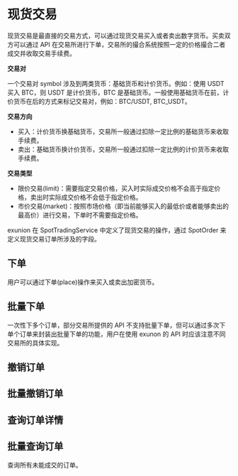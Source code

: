 # 现货交易

现货交易是最直接的交易方式，可以通过现货交易买入或者卖出数字货币。买卖双方可以通过 API 在交易所进行下单，交易所的撮合系统按照一定的价格撮合二者成交并收取交易手续费。

**交易对**

一个交易对 symbol 涉及到两类货币：基础货币和计价货币。例如：使用 USDT 买入 BTC，则 USDT 是计价货币，BTC 是基础货币。一般使用基础货币在前，计价货币在后的方式来标记交易对，例如：BTC/USDT, BTC_USDT。

**交易方向** 

+ 买入：计价货币换基础货币，交易所一般通过扣除一定比例的基础货币来收取手续费。
+ 卖出：基础货币换计价货币，交易所一般通过扣除一定比例的计价货币来收取手续费。

**交易类型**

+ 限价交易(limit)：需要指定交易价格，买入时实际成交价格不会高于指定价格，卖出时实际成交价格不会低于指定价格。
+ 市价交易(market)：按照市场价格（即当前能够买入的最低价或者能够卖出的最高价）进行交易，下单时不需要指定价格。

exunion 在 SpotTradingService 中定义了现货交易的操作，通过 SpotOrder 来定义现货交易订单所涉及的字段。

## 下单

用户可以通过下单(place)操作来买入或卖出加密货币。



## 批量下单

一次性下多个订单，部分交易所提供的 API 不支持批量下单，但可以通过多次下单个订单来封装出批量下单的功能，用户在使用 exunon 的 API 时应该注意不同交易所的具体实现。

## 撤销订单


## 批量撤销订单

## 查询订单详情

## 批量查询订单

查询所有未能成交的订单。